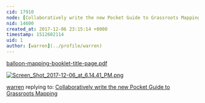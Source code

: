 ```yaml
---
cid: 17910
node: [Collaboratively write the new Pocket Guide to Grassroots Mapping](../notes/warren/07-01-2017/collaboratively-write-the-new-pocket-guide-to-grassroots-mapping)
nid: 14600
created_at: 2017-12-06 23:15:14 +0000
timestamp: 1512602114
uid: 1
author: [warren](../profile/warren)
---
```


<a href="https://publiclab.org/system/images/photos/000/022/839/original/balloon-mapping-booklet-title-page.pdf"><i class="fa fa-file"></i> balloon-mapping-booklet-title-page.pdf</a>


[![Screen_Shot_2017-12-06_at_6.14.41_PM.png](https://publiclab.org/system/images/photos/000/022/840/large/Screen_Shot_2017-12-06_at_6.14.41_PM.png)](https://publiclab.org/system/images/photos/000/022/840/original/Screen_Shot_2017-12-06_at_6.14.41_PM.png)



[warren](../profile/warren) replying to: [Collaboratively write the new Pocket Guide to Grassroots Mapping](../notes/warren/07-01-2017/collaboratively-write-the-new-pocket-guide-to-grassroots-mapping)

